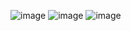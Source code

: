 ![image](https://github.com/claratoll/FU-Calculator/assets/43537329/9383b619-130b-42f0-9561-6d2d96500ba4)
![image](https://github.com/claratoll/FU-Calculator/assets/43537329/0d887c17-43da-40bb-b37d-92af9a7b050b)
![image](https://github.com/claratoll/FU-Calculator/assets/43537329/05217c28-fc17-4030-8c3d-3dd7229175d9)

